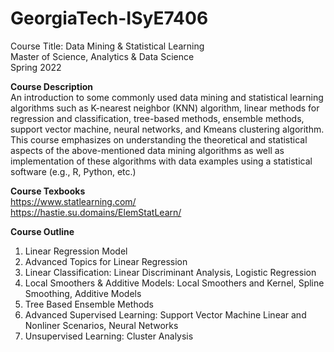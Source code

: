 # GeorgiaTech-ISyE7406 <br />
Course Title: Data Mining &amp; Statistical Learning <br />
Master of Science, Analytics & Data Science <br />
Spring 2022 <br />

**Course Description** <br />
An introduction to some commonly used data mining and statistical learning algorithms such as K-nearest neighbor (KNN) algorithm, linear methods for regression and classification, tree-based methods, ensemble methods, support vector machine, neural networks, and Kmeans clustering algorithm. This course emphasizes on understanding the theoretical and statistical aspects of the above-mentioned data mining algorithms as well as implementation of these algorithms with data examples using a statistical software (e.g., R, Python, etc.)

**Course Texbooks** <br />
https://www.statlearning.com/ <br />
https://hastie.su.domains/ElemStatLearn/

**Course Outline** <br />
1. Linear Regression Model
2. Advanced Topics for Linear Regression
3. Linear Classification: Linear Discriminant Analysis, Logistic Regression
4. Local Smoothers & Additive Models: Local Smoothers and Kernel, Spline Smoothing, Additive Models
5. Tree Based Ensemble Methods
6. Advanced Supervised Learning: Support Vector Machine Linear and Nonliner Scenarios, Neural Networks
7. Unsupervised Learning: Cluster Analysis
